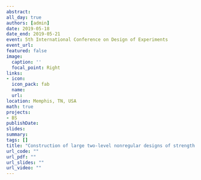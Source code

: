 ```yaml
---
abstract:
all_day: true
authors: [admin]
date: 2019-05-18
date_end: 2019-05-21
event: 5th International Conference on Design of Experiments
event_url: 
featured: false
image:
  caption: ''
  focal_point: Right
links:
- icon: 
  icon_pack: fab
  name: 
  url: 
location: Memphis, TN, USA
math: true
projects:
- BS
publishDate: 
slides:
summary: 
tags: []
title: "Construction of large two-level nonregular designs of strength three"
url_code: ""
url_pdf: ""
url_slides: ""
url_video: ""
---
```


